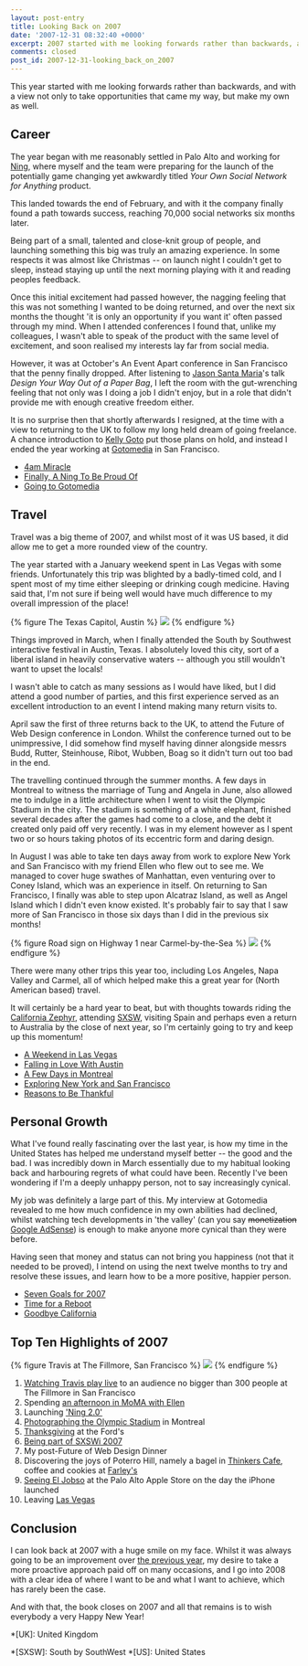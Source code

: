 ```yaml
---
layout: post-entry
title: Looking Back on 2007
date: '2007-12-31 08:32:40 +0000'
excerpt: 2007 started with me looking forwards rather than backwards, and with a view not only to take opportunities that came my way, but make my own as well.
comments: closed
post_id: 2007-12-31-looking_back_on_2007
---
```

This year started with me looking forwards rather than backwards, and with a view not only to take opportunities that came my way, but make my own as well.

## Career
The year began with me reasonably settled in Palo Alto and working for [Ning][1], where myself and the team were preparing for the launch of the potentially game changing yet awkwardly titled <cite>Your Own Social Network for Anything</cite> product.

This landed towards the end of February, and with it the company finally found a path towards success, reaching 70,000 social networks six months later.

Being part of a small, talented and close-knit group of people, and launching something this big was truly an amazing experience. In some respects it was almost like Christmas -- on launch night I couldn't get to sleep, instead staying up until the next morning playing with it and reading peoples feedback.

Once this initial excitement had passed however, the nagging feeling that this was not something I wanted to be doing returned, and over the next six months the thought 'it is only an opportunity if you want it' often passed through my mind. When I attended conferences I found that, unlike my colleagues, I wasn't able to speak of the product with the same level of excitement, and soon realised my interests lay far from social media.

However, it was at October's An Event Apart conference in San Francisco that the penny finally dropped. After listening to [Jason Santa Maria][2]'s talk <cite>Design Your Way Out of a Paper Bag</cite>, I left the room with the gut-wrenching feeling that not only was I doing a job I didn't enjoy, but in a role that didn't provide me with enough creative freedom either.

It is no surprise then that shortly afterwards I resigned, at the time with a view to returning to the UK to follow my long held dream of going freelance. A chance introduction to [Kelly Goto][3] put those plans on hold, and instead I ended the year working at [Gotomedia][4] in San Francisco.

* [4am Miracle](/2007/02/4am_miracle/)
* [Finally, A Ning To Be Proud Of](/2007/03/finally_a_ning_to_be_proud_of/)
* [Going to Gotomedia](/2007/11/gotomedia/)

## Travel
Travel was a big theme of 2007, and whilst most of it was US based, it did allow me to get a more rounded view of the country.

The year started with a January weekend spent in Las Vegas with some friends. Unfortunately this trip was blighted by a badly-timed cold, and I spent most of my time either sleeping or drinking cough medicine. Having said that, I'm not sure if being well would have much difference to my overall impression of the place!

{% figure The Texas Capitol, Austin %}
![](/assets/images/2007/12/austin.jpg)
{% endfigure %}

Things improved in March, when I finally attended the South by Southwest interactive festival in Austin, Texas. I absolutely loved this city, sort of a liberal island in heavily conservative waters -- although you still wouldn't want to upset the locals!

I wasn't able to catch as many sessions as I would have liked, but I did attend a good number of parties, and this first experience served as an excellent introduction to an event I intend making many return visits to.

April saw the first of three returns back to the UK, to attend the Future of Web Design conference in London. Whilst the conference turned out to be unimpressive, I did somehow find myself having dinner alongside messrs Budd, Rutter, Steinhouse, Ribot, Wubben, Boag so it didn't turn out too bad in the end.

The travelling continued through the summer months. A few days in Montreal to witness the marriage of Tung and Angela in June, also allowed me to indulge in a little architecture when I went to visit the Olympic Stadium in the city. The stadium is something of a white elephant, finished several decades after the games had come to a close, and the debt it created only paid off very recently. I was in my element however as I spent two or so hours taking photos of its eccentric form and daring design.

In August I was able to take ten days away from work to explore New York and San Francisco with my friend Ellen who flew out to see me. We managed to cover huge swathes of Manhattan, even venturing over to Coney Island, which was an experience in itself. On returning to San Francisco, I finally was able to step upon Alcatraz Island, as well as Angel Island which I didn't even know existed. It's probably fair to say that I saw more of San Francisco in those six days than I did in the previous six months!

{% figure Road sign on Highway 1 near Carmel-by-the-Sea %}
![](/assets/images/2007/12/lomo.jpg)
{% endfigure %}

There were many other trips this year too, including Los Angeles, Napa Valley and Carmel, all of which helped make this a great year for (North American based) travel.

It will certainly be a hard year to beat, but with thoughts towards riding the [California Zephyr][5], attending [SXSW][6], visiting Spain and perhaps even a return to Australia by the close of next year, so I'm certainly going to try and keep up this momentum!

* [A Weekend in Las Vegas](/2007/01/las_vegas/)
* [Falling in Love With Austin](/2007/03/falling_in_love_with_austin/)
* [A Few Days in Montreal](/2007/07/montreal/)
* [Exploring New York and San Francisco](/2007/08/new_york_and_san_francisco/)
* [Reasons to Be Thankful](/2007/11/reasons_to_be_thankful/)

## Personal Growth
What I've found really fascinating over the last year, is how my time in the United States has helped me understand myself better -- the good and the bad. I was incredibly down in March essentially due to my habitual looking back and harbouring regrets of what could have been. Recently I've been wondering if I'm a deeply unhappy person, not to say increasingly cynical.

My job was definitely a large part of this. My interview at Gotomedia revealed to me how much confidence in my own abilities had declined, whilst watching tech developments in 'the valley' (can you say <del>monetization</del> <ins>Google AdSense</ins>) is enough to make anyone more cynical than they were before.

Having seen that money and status can not bring you happiness (not that it needed to be proved), I intend on using the next twelve months to try and resolve these issues, and learn how to be a more positive, happier person.

* [Seven Goals for 2007](/2007/01/seven_goals/)
* [Time for a Reboot](/2007/03/time_for_a_reboot/)
* [Goodbye California](/2007/10/goodbye_california/)

## Top Ten Highlights of 2007
{% figure Travis at The Fillmore, San Francisco %}
![](/assets/images/2007/05/travis_fillmore.jpg)
{% endfigure %}

1. [Watching Travis play live][8] to an audience no bigger than 300 people at The Fillmore in San Francisco
2. Spending [an afternoon in MoMA with Ellen][9]
3. Launching ['Ning 2.0'][10]
4. [Photographing the Olympic Stadium][11] in Montreal
5. [Thanksgiving][12] at the Ford's
6. [Being part of SXSWi 2007][13]
7. My post-Future of Web Design Dinner
8. Discovering the joys of Poterro Hill, namely a bagel in [Thinkers Cafe][14], coffee and cookies at [Farley's][15]
9. [Seeing El Jobso][16] at the Palo Alto Apple Store on the day the iPhone launched
10. Leaving [Las Vegas][17]

## Conclusion
I can look back at 2007 with a huge smile on my face. Whilst it was always going to be an improvement over [the previous year][7], my desire to take a more proactive approach paid off on many occasions, and I go into 2008 with a clear idea of where I want to be and what I want to achieve, which has rarely been the case.

And with that, the book closes on 2007 and all that remains is to wish everybody a very Happy New Year!

[1]: http://www.ning.com/
[2]: http://www.jasonsantamaria.com/
[3]: http://en.wikipedia.org/wiki/Kelly_Goto
[4]: http://www.gotomedia.com/
[5]: http://en.wikipedia.org/wiki/California_Zephyr
[6]: http://2008.sxsw.com/
[7]: /2006/12/2006_in_review/
[8]: http://flickr.com/photos/paulrobertlloyd/sets/72157622763872714/
[9]: http://flickr.com/photos/paulrobertlloyd/4104266974/in/set-72157622804195870/
[10]: http://flickr.com/photos/paulrobertlloyd/sets/72157623681182460/
[11]: http://flickr.com/photos/paulrobertlloyd/sets/72157622791651012/
[12]: /2007/11/reasons_to_be_thankful/
[13]: http://www.vimeo.com/409636
[14]: http://www.yelp.com/biz/thinkers-cafe-san-francisco
[15]: http://www.farleyscoffee.com/
[16]: http://flickr.com/photos/paulrobertlloyd/4098621593/in/set-72157622667087315/
[17]: http://flickr.com/photos/paulrobertlloyd/sets/72157622618472843/

*[UK]: United Kingdom

*[SXSW]: South by SouthWest
*[US]: United States